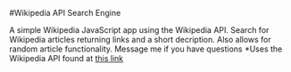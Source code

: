 #Wikipedia API Search Engine

 A simple Wikipedia JavaScript app using the Wikipedia API. Search for Wikipedia articles returning links and a short decription. Also allows for random article functionality. Message me if you have questions
*Uses the Wikipedia API found at [this link](https://www.mediawiki.org/wiki/API:Main_page)
